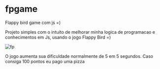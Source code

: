 # fpgame
Flappy bird game com js =)


Projeto simples com o intuito de melhorar minha logica de programacao e conhecimentos em Js, usando o jogo Flappy Bird =)


![fp](https://user-images.githubusercontent.com/67908082/102611116-19e8ce80-410d-11eb-95f6-09b2771ea340.png)


O jogo aumenta sua dificuldade normalmente de 5 em 5 segundos.
Caso consiga 100 pontos eu pago uma pizza 
